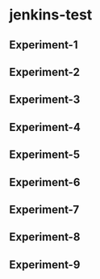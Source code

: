 # jenkins-test
## Experiment-1
## Experiment-2
## Experiment-3
## Experiment-4
## Experiment-5
## Experiment-6
## Experiment-7
## Experiment-8
## Experiment-9
